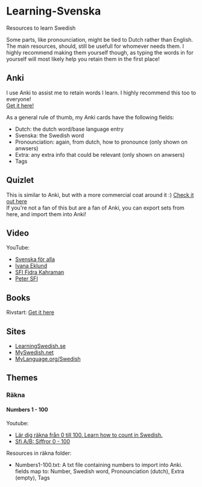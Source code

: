 # Learning-Svenska

Resources to learn Swedish

Some parts, like pronounciation, might be tied to Dutch rather than English. The main resources, should, still be usefull for whomever needs them. I highly recommend making them yourself though, as typing the words in for yourself will most likely help you retain them in the first place!

## Anki

I use Anki to assist me to retain words I learn. I highly recommend this too to everyone!  
[Get it here!](https://apps.ankiweb.net/)

As a general rule of thumb, my Anki cards have the following fields:

- Dutch: the dutch word/base language entry
- Svenska: the Swedish word
- Pronounciation: again, from dutch, how to pronounce (only shown on anwsers)
- Extra: any extra info that could be relevant (only shown on anwsers)
- Tags

## Quizlet

This is similar to Anki, but with a more commercial coat around it :) [Check it out here](https://quizlet.com/)  
If you're not a fan of this but are a fan of Anki, you can export sets from here, and import them into Anki!

## Video

YouTube:

- [Svenska för alla](https://www.youtube.com/channel/UCDmNHpaB25AWvDO9DYZBdNQ)
- [Ivana Eklund](https://www.youtube.com/c/IvanaEklund/videos)
- [SFI Fidra Kahraman](https://www.youtube.com/channel/UCX-R0jHC0jEihsrQjJaMv-w/videos)
- [Peter SFI](https://www.youtube.com/channel/UCXm1UDWRRND6SoLxTbbp87A/videos)

## Books

Rivstart: [Get it here](https://www.nok.se/bocker-laromedel/laromedelsserier/rivstart/)

## Sites

- [LearningSwedish.se](https://learningswedish.se/)  
- [MySwedish.net](https://myswedish.net/)
- [MyLanguage.org/Swedish](http://mylanguages.org/learn_swedish.php)

## Themes

### Räkna

#### Numbers 1 - 100

Youtube:

- [Lär dig räkna från 0 till 100. Learn how to count in Swedish.](https://www.youtube.com/watch?v=mlhjbelhswM)
- [Sfi A/B: Siffror 0 - 100](https://www.youtube.com/watch?v=uq4OSag2QFo)

Resources in räkna folder:

- Numbers1-100.txt: A txt file containing numbers to import into Anki. fields map to: Number, Swedish word, Pronounciation (dutch), Extra (empty), Tags

